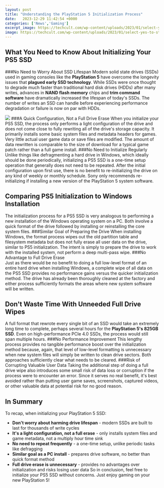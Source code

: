 ```yaml
---
layout: post
title: "Understanding the PlayStation 5 Initialization Process"
date:   2023-12-29 11:42:54 +0000
categories: ['News','Gaming']
excerpt_image: https://techcult.com/wp-content/uploads/2023/01/select-yes-to-start-the-initialization-process.png
image: https://techcult.com/wp-content/uploads/2023/01/select-yes-to-start-the-initialization-process.png
---
```


## What You Need to Know About Initializing Your PS5 SSD
###No Need to Worry About SSD Lifespan 
Modern solid state drives (SSDs) used in gaming consoles like the **PlayStation 5** have overcome the longevity issues that **plagued early SSD technology**. While SSDs were once thought to degrade much faster than traditional hard disk drives (HDDs) after many writes, advances in **NAND flash memory** chips and **trim command software** have dramatically increased the lifespan of today's SSDs. The number of writes an SSD can handle before experiencing performance degradation or failure is now on par with HDDs.

![](https://i.ytimg.com/vi/x8L3ouHhjj4/maxresdefault.jpg)
###A Quick Configuration, Not a Full Drive Erase
When you initialize your PS5 SSD, the process only performs a light configuration of the drive and does not come close to fully rewriting all of the drive's storage capacity. It primarily installs some basic system files and metadata headers for games. Very little actual user game data or save files are modified. The amount of data rewritten is comparable to the size of download for a typical game patch rather than a full game install.
###No Need to Initialize Regularly
Unlike things like defragmenting a hard drive in Windows, which ideally should be done periodically, initializing a PS5 SSD is a one-time setup operation that generally does not need to be repeated. After the initial configuration upon first use, there is no benefit to re-initializing the drive on any kind of weekly or monthly schedule. Sony only recommends re-initializing if installing a new version of the PlayStation 5 system software.
## Comparing PS5 Initialization to Windows Installation 
The initialization process for a PS5 SSD is very analogous to performing a new installation of the Windows operating system on a PC. Both involve a quick format of the drive followed by installing or reinstalling the core system files.
###Similar Goal of Preparing the Drive
When installing Windows, the format process wipes out the old partition table and filesystem metadata but does not fully erase all user data on the drive, similar to PS5 initialization. The intent is simply to prepare the drive to work with the installed system, not perform a deep multi-pass wipe.
###No Advantage to Full Drive Erase  
Just as there would be no benefit to doing a full low-level format of an entire hard drive when installing Windows, a complete wipe of all data on the PS5 SSD provides no performance gains versus the quicker initialization method. The drive has already been thoroughly cleaned at the factory and either process sufficiently formats the areas where new system software will be written.
## Don't Waste Time With Unneeded Full Drive Wipes
A full format that rewrote every single bit of an SSD would take an extremely long time to complete, perhaps several hours for the **PlayStation 5's 825GB SSD**. Even on high-performance PCIe 4.0 SSDs, the process would still span multiple hours. 
###No Performance Improvement
This lengthy process provides no tangible performance boost over the initialization method because, again, that level of low-level formatting is unnecessary when new system files will simply be written to clean drive sectors. Both approaches sufficiently clear what needs to be cleared.
###Risk of Corrupting Valuable User Data
Taking the additional step of doing a full drive wipe also introduces some small risk of data loss or corruption if the process were to encounter an error. Since it serves no real benefit, it's best avoided rather than putting user game saves, screenshots, captured videos, or other valuable data at potential risk for no good reason.
## In Summary
To recap, when initializing your PlayStation 5 SSD:
- **Don't worry about harming drive lifespan** - modern SSDs are built to last for thousands of write cycles 
- **It's a light configuration, not a full erase** - only installs system files and game metadata, not a multiply hour time sink
- **No need to repeat frequently** - a one-time setup, unlike periodic tasks like defragging 
- **Similar goal as a PC install** - prepares drive software, no better than quick format method
- **Full drive erase is unnecessary** - provides no advantages over initialization and risks losing user data
So in conclusion, feel free to initialize your PS5 SSD without concerns. Just enjoy gaming on your new PlayStation 5!